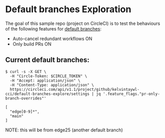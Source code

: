 # Default branches Exploration

The goal of this sample repo (project on CircleCI) is to test the behaviours of the following features for [default branches](https://support.circleci.com/hc/en-us/articles/15222074173723-How-to-allowlist-additional-branches-for-Only-Build-Pull-Requests):

- Auto-cancel redundant workflows ON
- Only build PRs ON

## Current default branches:

```console
$ curl -s -X GET \
  -H "Circle-Token: $CIRCLE_TOKEN" \
  -H "Accept: application/json" \
  -H "Content-Type: application/json" \
  https://circleci.com/api/v1.1/project/github/kelvintaywl-cci/default-branches-explore/settings | jq '.feature_flags."pr-only-branch-overrides"'

[
  "edge[0-9]*",
  "main"
]
```

NOTE: this will be from edge25 (another default branch)
